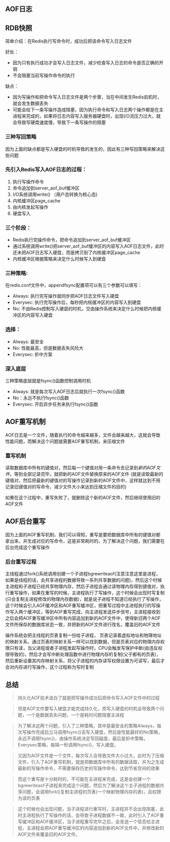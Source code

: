 ## AOF日志

## RDB快照
简单介绍：在Redis执行写命令时，成功后把该命令写入日志文件

好处：
- 因为只有执行成功才会写入日志文件，减少检查写入日志的命令是否正确的开销
- 不会阻塞当前写操作命令的执行

缺点：
- 因为写操作和把命令写入日志文件是两个步骤，当在中间发生Redis宕机时，就会发生数据丢失
- 可能会给下一条写操作造成阻塞，因为执行命令和写入日志两个操作都是在主进程来完成的，如果将日志内容写入服务器硬盘时，出现I/O流压力过大，就会导致写硬盘速度慢，导致下一条写操作的阻塞

### 三种写回策略

因为上面的缺点都是写入硬盘的时机导致的发生的，因此有三种写回策略来解决这些问题

### 先引入Redis写入AOF日志的过程：
1. 执行写操作命令
2. 命令追加到server_aof_buf缓冲区
3. I/O系统调用write() （用户态转换为核心态)
4. 内核缓冲区page_cache
5. 由内核发起写操作
6. 硬盘写入


### 三个阶段：
- Redis执行完操作命令，把命令追加到server_aof_buf缓冲区
- 通过系统调用write()把server_aof_buf缓冲区的内容写入AOF日志文件，此时还未把AOF日志写入硬盘，而是拷贝到了内核缓冲区page_cache
- 内核缓冲区根据策略来决定什么时候写入到硬盘

### 三种策略:
在redis.conf文件中，appendfsync配置项可以有三个参数可以填写：
- Always: 执行完写操作就同步把AOF日志文件写入硬盘
- Everysec: 执行完写操作后，每秒把内核缓冲区的内容写入到硬盘
- No: 不由Redis控制写入硬盘的时机，交由操作系统来决定什么时候把内核缓冲区的内容写入硬盘


### 选择：
- Always: 最安全
- No: 性能最高，但是数据丢失风险大
- Everysec: 折中方案

### 深入底层
三种策略底层就是fsync()函数控制调用时机

- Always: 就是每次写入AOF日志后就执行一次fsync()函数
- No：永远不执行fsync()函数
- Everysec: 开启异步任务来执行fsync()函数

## AOF重写机制

AOF日志是一个文件，随着执行的命令越来越多，文件会越来越大，这就会导致性能问题，而解决这个问题就需要AOF重写机制，来压缩文件

### 重写机制

读取数据库中所有的键值对，然后每一个键值对用一条命令去记录到*新的AOF文件*，等到全部记录完毕，就把新的AOF文件替换原来的AOF文件
(就是读取最新的键值对，然后把最新的键值对的写操作记录到新的AOF文件中，这样就达到不用记录旧键值对的写命令，减少文件大小来达到压缩文件的目的)

如果在这个过程中，重写失败了，就删除这个新的AOF文件，然后继续使用旧的AOF文件

## AOF后台重写

因为上面的AOF重写机制，我们可以得知，重写是要把数据库中所有的键值对都拿出来，并生成对应的写命令，这是非常耗时的，为了解决这个问题，我们需要在后台完成这个重写操作


### 后台重写过程
主线程通过fork()系统调用创建一个子进程bgrewriteaof(注意注意这里是进程，如果是线程的话，会共享进程的数据导致一系列共享数据的问题)，然后这个时候主进程和子进程已经共享物理内存，然后子进程会通过读物理内存得到键值对，执行重写操作，如果在重写的时候，主进程执行了写操作，这个时候会出现时写复制(只会复制主进程修改的物理内存数据)，就是说子进程不知道已经执行了写操作，这个时候会引入AOF缓冲区和AOF重写缓冲区，把重写过程中主进程执行的写操作写入两个缓冲区，等到AOF重写完成，向主进程发送异步信号，主进程接收到之后会把AOF重写缓冲区中所有内容追加到新的AOF文件中，使得新旧两个AOF文件所保存的数据库状态一致，并把新的AOF文件进行改名，覆盖旧的AOF文件

操作系统会把主线程的页表复制一份给子进程，
页表记录着虚拟地址和物理地址的映射关系，通过页表的映射关系一样可以找到数据，但是页表对应的物理内存权限只有读，当父进程或者子进程发起写操作时，CPU会触发写保护中断(由违反权限导致的)，然后才会写中断处理函数中进行物理内存的复制(父子都有的页表)，然后重新设置其内存映射关系，将父子进程的内存读写权限设置为可读写，最后才会对内存进行写操作，这个过程称为写时复制


## 总结

> 持久化AOF技术说白了就是把写操作成功后把命令写入AOF文件中的过程

> 但是AOF文件要写入硬盘才能完成持久化，而写入硬盘的时机会导致两个问题，一个是数据丢失问题，一个是耗时问题阻塞主进程

> 为了解决这两个问题，引入了三种策略，其中是最安全的策略Always，每次写操作完成后立马调用fsync()去写入硬盘，然后是性能最好的No策略，永远不调用fsync()，由操作系统决定写回磁盘，最后是折中策略，Everysec策略，每隔一秒调用fsync()，写入硬盘。

> 又因为AOF文件是一个文件，每次写入会导致文件大小过大，此时为了压缩文件，引入了AOF重写机制，就是把数据库中所有的数据读取，并为之生成最新的写操作命令，不需要保存历史的写操作命令，达到节省空间的效果

> 而这个重写是十分耗时的，不可能在主进程来完成，这是会创建一个bgrewriteaof子进程来完成这个问题，然后为了解决这个主子进程的数据共享问题，会调用fork()复制主进程的页表(一个映射物理内存的表)，且权限为读的页表

> 这个时候也会出现问题，当子进程进行重写时，主进程并不会出现阻塞，此时主进程执行了写操作的话，会导致子进程数据不一致，此时引入了AOF重写缓冲区和AOF缓冲区，当子进程重写完毕之后，会发送一个信息给主进程，主进程会把AOF重写缓冲区的内容追加到新的AOF文件中，并修改新的AOF文件来覆盖旧的AOF文件。

